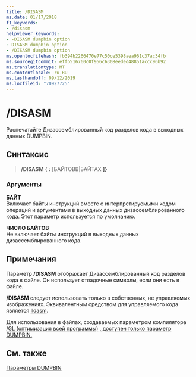 ```yaml
---
title: /DISASM
ms.date: 01/17/2018
f1_keywords:
- /disasm
helpviewer_keywords:
- -DISASM dumpbin option
- DISASM dumpbin option
- /DISASM dumpbin option
ms.openlocfilehash: fb394b2266470e77c50ce5398aea961c37ac34fb
ms.sourcegitcommit: effb516760c0f956c6308eeded48851accc96b92
ms.translationtype: MT
ms.contentlocale: ru-RU
ms.lasthandoff: 09/12/2019
ms.locfileid: "70927725"
---
```

# <a name="disasm"></a>/DISASM

Распечатайте Дизассемблированный код разделов кода в выходных данных DUMPBIN.

## <a name="syntax"></a>Синтаксис

> **/DISASM** { **:** \[БАЙТОВВ|БАЙТАХ **]}**

### <a name="arguments"></a>Аргументы

**БАЙТ**<br/>
Включает байты инструкций вместе с интерпретируемыми кодом операций и аргументами в выходных данных дизассемблированного кода. Этот параметр используется по умолчанию.

**ЧИСЛО БАЙТОВ**<br/>
Не включает байты инструкций в выходных данных дизассемблированного кода.

## <a name="remarks"></a>Примечания

Параметр **/DISASM** отображает Дизассемблированный код разделов кода в файле. Он использует отладочные символы, если они есть в файле.

**/DISASM** следует использовать только в собственных, не управляемых изображениях. Эквивалентным средством для управляемого кода является [Ildasm](/dotnet/framework/tools/ildasm-exe-il-disassembler).

Для использования в файлах, создаваемых параметром компилятора [/GL (оптимизация всей программы)](gl-whole-program-optimization.md) [, доступен только параметр DUMPBIN.](headers.md)

## <a name="see-also"></a>См. также

[Параметры DUMPBIN](dumpbin-options.md)
